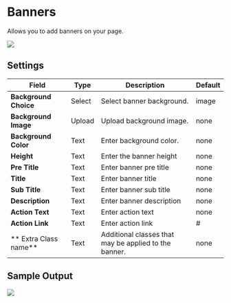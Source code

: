 # Banners

Allows you to add banners on your page.

![](http://transvelo.github.io/docs/pizzaro/images/kc-banner-setting.png)

## Settings

| Field | Type | Description | Default
| -- | -- | -- | -- |
| **Background Choice** | Select |  Select banner background. | image
| **Background Image** | Upload |  Upload background image. |none
| **Background Color** | Text |  Enter background color. | none
| **Height** | Text | Enter the banner height | none
| **Pre Title** | Text | Enter banner pre title | none
| **Title** | Text | Enter banner title | none
| **Sub Title** | Text | Enter banner sub title | none
| **Description** | Text | Enter banner description | none
| **Action Text** | Text | Enter action text | none
| **Action Link** | Text | Enter action link | #
| ** Extra Class name** | Text | Additional classes that may be applied to the banner. | none

## Sample Output

![](http://transvelo.github.io/docs/electro/images/vc-brands-carousel-output.png)
